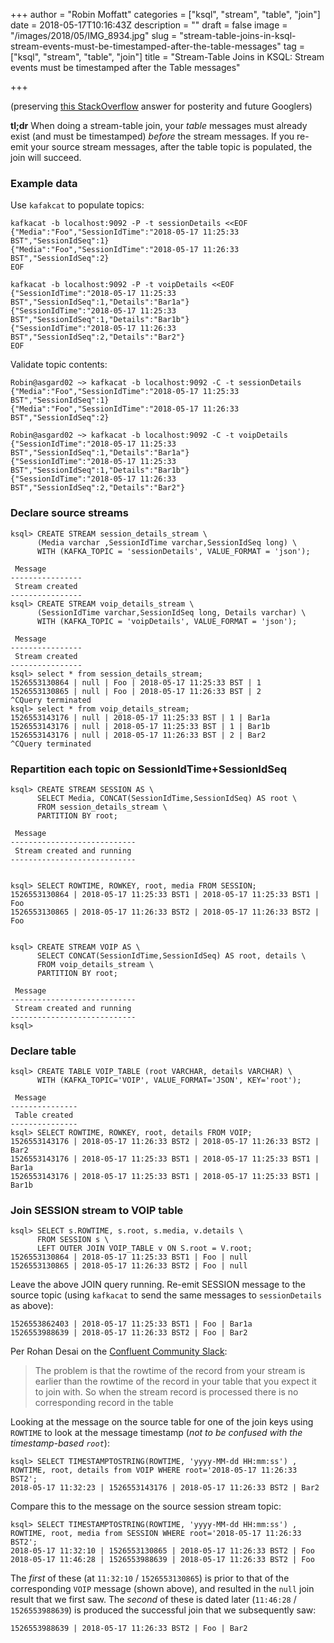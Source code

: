 +++
author = "Robin Moffatt"
categories = ["ksql", "stream", "table", "join"]
date = 2018-05-17T10:16:43Z
description = ""
draft = false
image = "/images/2018/05/IMG_8934.jpg"
slug = "stream-table-joins-in-ksql-stream-events-must-be-timestamped-after-the-table-messages"
tag = ["ksql", "stream", "table", "join"]
title = "Stream-Table Joins in KSQL: Stream events must be timestamped after the Table messages"

+++

(preserving [this StackOverflow](https://stackoverflow.com/questions/50371518/kafka-ksql-simple-join-does-not-work/50390022#50390022) answer for posterity and future Googlers)

**tl;dr** When doing a stream-table join, your *table* messages must already exist (and must be timestamped) _before_ the stream messages. If you re-emit your source stream messages, after the table topic is populated, the join will succeed.

### Example data

Use `kafakcat` to populate topics:

    kafkacat -b localhost:9092 -P -t sessionDetails <<EOF
    {"Media":"Foo","SessionIdTime":"2018-05-17 11:25:33 BST","SessionIdSeq":1}
    {"Media":"Foo","SessionIdTime":"2018-05-17 11:26:33 BST","SessionIdSeq":2}
    EOF

    kafkacat -b localhost:9092 -P -t voipDetails <<EOF
    {"SessionIdTime":"2018-05-17 11:25:33 BST","SessionIdSeq":1,"Details":"Bar1a"}
    {"SessionIdTime":"2018-05-17 11:25:33 BST","SessionIdSeq":1,"Details":"Bar1b"}
    {"SessionIdTime":"2018-05-17 11:26:33 BST","SessionIdSeq":2,"Details":"Bar2"}
    EOF

Validate topic contents:

    Robin@asgard02 ~> kafkacat -b localhost:9092 -C -t sessionDetails
    {"Media":"Foo","SessionIdTime":"2018-05-17 11:25:33 BST","SessionIdSeq":1}
    {"Media":"Foo","SessionIdTime":"2018-05-17 11:26:33 BST","SessionIdSeq":2}

    Robin@asgard02 ~> kafkacat -b localhost:9092 -C -t voipDetails
    {"SessionIdTime":"2018-05-17 11:25:33 BST","SessionIdSeq":1,"Details":"Bar1a"}
    {"SessionIdTime":"2018-05-17 11:25:33 BST","SessionIdSeq":1,"Details":"Bar1b"}
    {"SessionIdTime":"2018-05-17 11:26:33 BST","SessionIdSeq":2,"Details":"Bar2"}


### Declare source streams

    ksql> CREATE STREAM session_details_stream \
          (Media varchar ,SessionIdTime varchar,SessionIdSeq long) \
          WITH (KAFKA_TOPIC = 'sessionDetails', VALUE_FORMAT = 'json');

     Message
    ----------------
     Stream created
    ----------------
    ksql> CREATE STREAM voip_details_stream \
          (SessionIdTime varchar,SessionIdSeq long, Details varchar) \
          WITH (KAFKA_TOPIC = 'voipDetails', VALUE_FORMAT = 'json');

     Message
    ----------------
     Stream created
    ----------------
    ksql> select * from session_details_stream;
    1526553130864 | null | Foo | 2018-05-17 11:25:33 BST | 1
    1526553130865 | null | Foo | 2018-05-17 11:26:33 BST | 2
    ^CQuery terminated
    ksql> select * from voip_details_stream;
    1526553143176 | null | 2018-05-17 11:25:33 BST | 1 | Bar1a
    1526553143176 | null | 2018-05-17 11:25:33 BST | 1 | Bar1b
    1526553143176 | null | 2018-05-17 11:26:33 BST | 2 | Bar2
    ^CQuery terminated

### Repartition each topic on SessionIdTime+SessionIdSeq

    ksql> CREATE STREAM SESSION AS \
          SELECT Media, CONCAT(SessionIdTime,SessionIdSeq) AS root \
          FROM session_details_stream \
          PARTITION BY root;

     Message
    ----------------------------
     Stream created and running
    ----------------------------


    ksql> SELECT ROWTIME, ROWKEY, root, media FROM SESSION;
    1526553130864 | 2018-05-17 11:25:33 BST1 | 2018-05-17 11:25:33 BST1 | Foo
    1526553130865 | 2018-05-17 11:26:33 BST2 | 2018-05-17 11:26:33 BST2 | Foo


    ksql> CREATE STREAM VOIP AS \
          SELECT CONCAT(SessionIdTime,SessionIdSeq) AS root, details \
          FROM voip_details_stream \
          PARTITION BY root;

     Message
    ----------------------------
     Stream created and running
    ----------------------------
    ksql>

### Declare table

    ksql> CREATE TABLE VOIP_TABLE (root VARCHAR, details VARCHAR) \
          WITH (KAFKA_TOPIC='VOIP', VALUE_FORMAT='JSON', KEY='root');

     Message
    ---------------
     Table created
    ---------------
    ksql> SELECT ROWTIME, ROWKEY, root, details FROM VOIP;
    1526553143176 | 2018-05-17 11:26:33 BST2 | 2018-05-17 11:26:33 BST2 | Bar2
    1526553143176 | 2018-05-17 11:25:33 BST1 | 2018-05-17 11:25:33 BST1 | Bar1a
    1526553143176 | 2018-05-17 11:25:33 BST1 | 2018-05-17 11:25:33 BST1 | Bar1b

### Join SESSION stream to VOIP table

    ksql> SELECT s.ROWTIME, s.root, s.media, v.details \
          FROM SESSION s \
          LEFT OUTER JOIN VOIP_TABLE v ON S.root = V.root;
    1526553130864 | 2018-05-17 11:25:33 BST1 | Foo | null
    1526553130865 | 2018-05-17 11:26:33 BST2 | Foo | null

Leave the above JOIN query running. Re-emit SESSION message to the source topic (using `kafkacat` to send the same messages to `sessionDetails` as above):

    1526553862403 | 2018-05-17 11:25:33 BST1 | Foo | Bar1a
    1526553988639 | 2018-05-17 11:26:33 BST2 | Foo | Bar2

Per Rohan Desai on the [Confluent Community Slack](https://slackpass.io/confluentcommunity):

> The problem is that the rowtime of the record from your stream is earlier than the rowtime of the record in your table that you expect it to join with. So when the stream record is processed there is no corresponding record in the table

Looking at the message on the source table for one of the join keys using `ROWTIME` to look at the message timestamp (_not to be confused with the timestamp-based `root`_):

    ksql> SELECT TIMESTAMPTOSTRING(ROWTIME, 'yyyy-MM-dd HH:mm:ss') , ROWTIME, root, details from VOIP WHERE root='2018-05-17 11:26:33 BST2';
    2018-05-17 11:32:23 | 1526553143176 | 2018-05-17 11:26:33 BST2 | Bar2

Compare this to the message on the source session stream topic:

    ksql> SELECT TIMESTAMPTOSTRING(ROWTIME, 'yyyy-MM-dd HH:mm:ss') , ROWTIME, root, media from SESSION WHERE root='2018-05-17 11:26:33 BST2';
    2018-05-17 11:32:10 | 1526553130865 | 2018-05-17 11:26:33 BST2 | Foo
    2018-05-17 11:46:28 | 1526553988639 | 2018-05-17 11:26:33 BST2 | Foo

The *first* of these (at `11:32:10` / `1526553130865`) is prior to that of the corresponding `VOIP` message (shown above), and resulted in the `null` join result that we first saw. The *second* of these is dated later (`11:46:28` / `1526553988639`) is produced the successful join that we subsequently saw:

    1526553988639 | 2018-05-17 11:26:33 BST2 | Foo | Bar2
